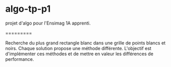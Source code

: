 algo-tp-p1
==========

projet d'algo pour l'Ensimag 1A apprenti.

=========

Recherche du plus grand rectangle blanc dans une grille de points blancs et noirs. Chaque solution propose une méthode différente. L'objectif est d'implémenter ces méthodes et de mettre en valeur les différences de performance.
